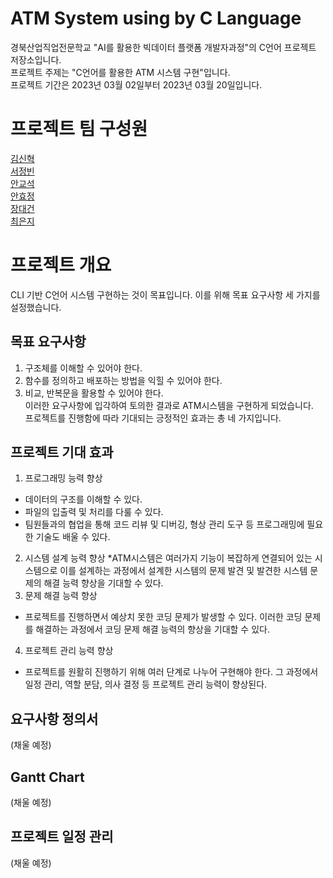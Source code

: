# ATM System using by C Language
경북산업직업전문학교 "AI를 활용한 빅데이터 플랫폼 개발자과정"의 C언어 프로젝트 저장소입니다.  
프로젝트 주제는 "C언어를 활용한 ATM 시스템 구현"입니다.  
프로젝트 기간은 2023년 03월 02일부터 2023년 03월 20일입니다.  

# 프로젝트 팀 구성원
[김신혁](https://github.com/909ma)  
[서정빈](https://github.com/jjangbin)  
[안교석](https://github.com/gsa5000)  
[안효정](https://github.com/AnHyojeongg)  
[장대건](https://github.com/Jangdaegun)  
[최은지](https://github.com/EunjiCh0i)  

# 프로젝트 개요  
CLI 기반 C언어 시스템 구현하는 것이 목표입니다. 이를 위해 목표 요구사항 세 가지를 설정했습니다.  
## 목표 요구사항
1. 구조체를 이해할 수 있어야 한다.  
2. 함수를 정의하고 배포하는 방법을 익힐 수 있어야 한다.  
3. 비교, 반복문을 활용할 수 있어야 한다.  
이러한 요구사항에 입각하여 토의한 결과로 ATM시스템을 구현하게 되었습니다.  
프로젝트를 진행함에 따라 기대되는 긍정적인 효과는 총 네 가지입니다.  

## 프로젝트 기대 효과
1. 프로그래밍 능력 향상
* 데이터의 구조를 이해할 수 있다.  
* 파일의 입출력 및 처리를 다룰 수 있다.  
* 팀원들과의 협업을 통해 코드 리뷰 및 디버깅, 형상 관리 도구 등 프로그래밍에 필요한 기술도 배울 수 있다.  
2. 시스템 설계 능력 향상
*ATM시스템은 여러가지 기능이 복잡하게 연결되어 있는 시스템으로 이를 설계하는 과정에서 설계한 시스템의 문제 발견 및 발견한 시스템 문제의 해결 능력 향상을 기대할 수 있다.  
3. 문제 해결 능력 향상  
* 프로젝트를 진행하면서 예상치 못한 코딩 문제가 발생할 수 있다. 이러한 코딩 문제를 해결하는 과정에서 코딩 문제 해결 능력의 향상을 기대할 수 있다.
4. 프로젝트 관리 능력 향상
* 프로젝트를 원활히 진행하기 위해 여러 단계로 나누어 구현해야 한다. 그 과정에서 일정 관리, 역할 분담, 의사 결정 등 프로젝트 관리 능력이 향상된다.

## 요구사항 정의서
(채울 예정)

## Gantt Chart
(채울 예정)

## 프로젝트 일정 관리
(채울 예정)
